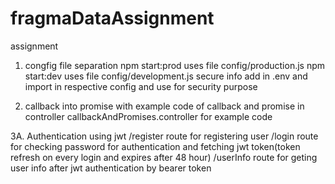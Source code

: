 # fragmaDataAssignment
assignment

1. congfig file separation
    npm start:prod uses file config/production.js
    npm start:dev uses file config/development.js
    secure info add in .env and import in respective config and use for security purpose

2. callback into promise with example code of callback and promise
    in controller callbackAndPromises.controller for example code

3A. Authentication using jwt
    /register route for registering user
    /login route for checking password for authentication and fetching jwt token(token refresh on every login and expires after 48 hour)
    /userInfo route for geting user info after jwt authentication by bearer token
